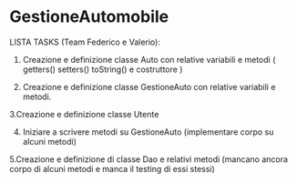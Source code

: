 # GestioneAutomobile

LISTA TASKS (Team Federico e Valerio):

1. Creazione e definizione classe Auto con relative variabili e metodi ( getters() setters() toString() e costruttore )

2. Creazione e definizione classe GestioneAuto con relative variabili e metodi.


3.Creazione e definizione classe Utente


4. Iniziare a scrivere metodi su GestioneAuto (implementare corpo su alcuni metodi)

5.Creazione e definizione di classe Dao e relativi metodi (mancano ancora corpo di alcuni metodi e manca il testing di essi stessi)
